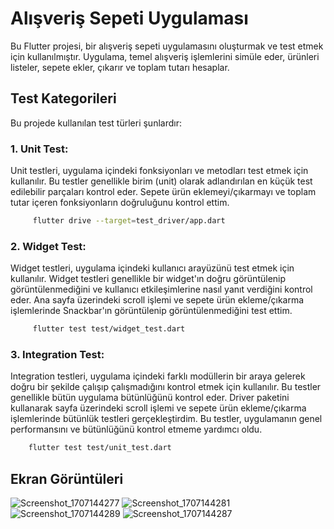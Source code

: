 # Alışveriş Sepeti Uygulaması

Bu Flutter projesi, bir alışveriş sepeti uygulamasını oluşturmak ve test etmek için kullanılmıştır. Uygulama, temel alışveriş işlemlerini simüle eder, ürünleri listeler, sepete ekler, çıkarır ve toplam tutarı hesaplar.

## Test Kategorileri
Bu projede kullanılan test türleri şunlardır:

### 1. Unit Test:
Unit testleri, uygulama içindeki fonksiyonları ve metodları test etmek için kullanılır. Bu testler genellikle birim (unit) olarak adlandırılan en küçük test edilebilir parçaları kontrol eder.
Sepete ürün eklemeyi/çıkarmayı ve toplam tutar içeren fonksiyonların doğruluğunu kontrol ettim.
```bash
     flutter drive --target=test_driver/app.dart
```

### 2. Widget Test:
Widget testleri, uygulama içindeki kullanıcı arayüzünü test etmek için kullanılır. Widget testleri genellikle bir widget'ın doğru görüntülenip görüntülenmediğini ve kullanıcı etkileşimlerine nasıl yanıt verdiğini kontrol eder.
Ana sayfa üzerindeki scroll işlemi ve sepete ürün ekleme/çıkarma işlemlerinde Snackbar'ın görüntülenip görüntülenmediğini test ettim.
```bash
     flutter test test/widget_test.dart
```

### 3. Integration Test:
Integration testleri, uygulama içindeki farklı modüllerin bir araya gelerek doğru bir şekilde çalışıp çalışmadığını kontrol etmek için kullanılır. Bu testler genellikle bütün uygulama bütünlüğünü kontrol eder.
Driver paketini kullanarak sayfa üzerindeki scroll işlemi ve sepete ürün ekleme/çıkarma işlemlerinde bütünlük testleri gerçekleştirdim. Bu testler, uygulamanın genel performansını ve bütünlüğünü kontrol etmeme yardımcı oldu.
 ```bash
     flutter test test/unit_test.dart
 ```
## Ekran Görüntüleri
![Screenshot_1707144277](https://github.com/OyaOzcan/ShoppingCartApp/assets/141520129/894e0de0-874f-42ba-ba67-90153fff0dea)
![Screenshot_1707144281](https://github.com/OyaOzcan/ShoppingCartApp/assets/141520129/f31a2b74-846f-4943-9bca-b42611375505)
![Screenshot_1707144289](https://github.com/OyaOzcan/ShoppingCartApp/assets/141520129/ccb6dfc0-dc40-44e7-8f2f-2d0c5938490b)
![Screenshot_1707144287](https://github.com/OyaOzcan/ShoppingCartApp/assets/141520129/e2b86253-a17f-4567-b3b8-16696bbde92f)
